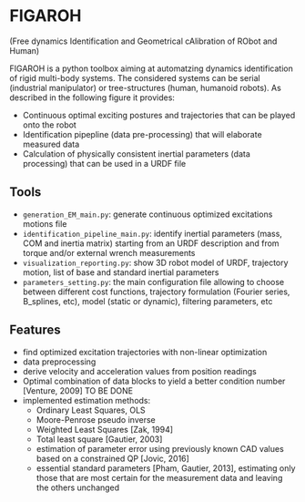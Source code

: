 # FIGAROH

(Free dynamics Identification and Geometrical cAlibration of RObot and Human)

FIGAROH is a python toolbox aiming at automatzing dynamics identification of rigid multi-body systems. The considered systems can be serial (industrial manipulator) or tree-structures (human, humanoid robots). As described in the following figure it provides:
- Continuous optimal exciting postures and trajectories that can be played onto the robot
- Identification pipepline (data pre-processing) that will elaborate measured data
- Calculation of physically consistent inertial parameters (data processing) that can be used in a URDF file


## Tools

- `generation_EM_main.py`: generate continuous optimized excitations motions file
- `identification_pipeline_main.py`: identify inertial parameters (mass, COM and inertia matrix) starting from an URDF description and from torque and/or external wrench measurements
- `visualization_reporting.py`: show 3D robot model of URDF, trajectory motion, list of base and standard inertial parameters
- `parameters_setting.py`: the main configuration file allowing to choose between different cost functions, trajectory formulation (Fourier series, B_splines, etc), model (static or dynamic), filtering parameters, etc

## Features

- find optimized excitation trajectories with non-linear optimization
- data preprocessing
- derive velocity and acceleration values from position readings
- Optimal combination of data blocks to yield a better condition number [Venture, 2009] TO BE DONE
- implemented estimation methods:
    - Ordinary Least Squares, OLS
    - Moore-Penrose pseudo inverse
    - Weighted Least Squares [Zak, 1994]
    - Total least square [Gautier, 2003]
    - estimation of parameter error using previously known CAD values based on a constrained QP [Jovic, 2016]
    - essential standard parameters [Pham, Gautier, 2013], estimating only those that are most certain for the measurement data and leaving the others unchanged
